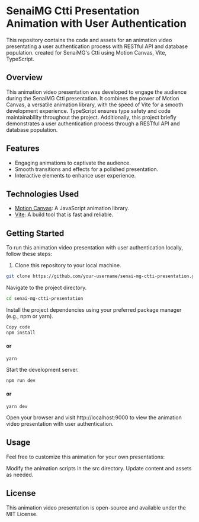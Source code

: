 # SenaiMG Ctti Presentation Animation with User Authentication

This repository contains the code and assets for an animation video presentating a user authentication process with RESTful API and database population. created for SenaiMG's Ctti using Motion Canvas, Vite, TypeScript.

## Overview

This animation video presentation was developed to engage the audience during the SenaiMG Ctti presentation. It combines the power of Motion Canvas, a versatile animation library, with the speed of Vite for a smooth development experience. TypeScript ensures type safety and code maintainability throughout the project. Additionally, this project briefly demonstrates a user authentication process through a RESTful API and database population.

## Features

- Engaging animations to captivate the audience.
- Smooth transitions and effects for a polished presentation.
- Interactive elements to enhance user experience.

## Technologies Used

- [Motion Canvas](https://github.com/rainner/motion-canvas): A JavaScript animation library.
- [Vite](https://vitejs.dev/): A build tool that is fast and reliable.

## Getting Started

To run this animation video presentation with user authentication locally, follow these steps:

1. Clone this repository to your local machine.

```bash
git clone https://github.com/your-username/senai-mg-ctti-presentation.git
```

Navigate to the project directory.

```bash
cd senai-mg-ctti-presentation
```

Install the project dependencies using your preferred package manager (e.g., npm or yarn).

```bash
Copy code
npm install
```

#### or

```
yarn
```

Start the development server.

```bash
npm run dev
```

#### or
```
yarn dev
```

Open your browser and visit http://localhost:9000 to view the animation video presentation with user authentication.

## Usage
Feel free to customize this animation for your own presentations:

Modify the animation scripts in the src directory.
Update content and assets as needed.


## License
This animation video presentation is open-source and available under the MIT License.
